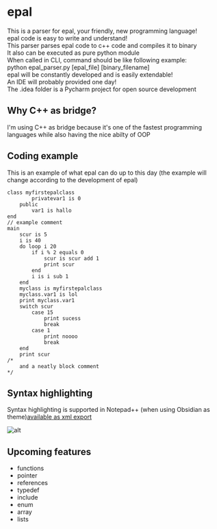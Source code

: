 # epal

This is a parser for epal, your friendly, new programming language!  
epal code is easy to write and understand!  
This parser parses epal code to c++ code and compiles it to binary  
It also can be executed as pure python module  
When called in CLI, command should be like following example:  
python epal_parser.py [epal_file] [binary_filename]  
epal will be constantly developed and is easily extendable!  
An IDE will probably provided one day!  
The .idea folder is a Pycharm project for open source development

## Why C++ as bridge?
 
I'm using C++ as bridge because it's one of the fastest 
programming languages while also having the nice abilty of OOP

## Coding example

This is an example of what epal can do up to this day (the example will change according 
to the development of epal)
```
class myfirstepalclass
        privatevar1 is 0
    public
        var1 is hallo
end 
// example comment
main 
    scur is 5
    i is 40
    do loop i 20
        if i % 2 equals 0
            scur is scur add 1
            print scur 
        end
        i is i sub 1
    end
    myclass is myfirstepalclass
    myclass.var1 is lol
    print myclass.var1
    switch scur
        case 15
            print sucess
            break
        case 1
            print noooo
            break
    end
    print scur
/* 
    and a neatly block comment
*/
```
## Syntax highlighting

Syntax highlighting is supported in Notepad++ (when using Obsidian as theme)[available as xml export](https://github.com/liquidiert/epal/blob/master/epal_syntax.xml)

![alt](https://github.com/liquidiert/epal/blob/master/.gitignore/syntax_highlighting.png "syntax highlighting")

## Upcoming features

- functions
- pointer
- references 
- typedef
- include
- enum 
- array
- lists
